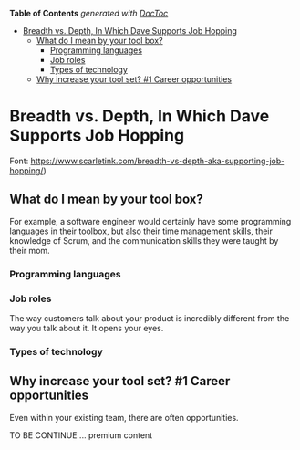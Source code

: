 <!-- START doctoc generated TOC please keep comment here to allow auto update -->
<!-- DON'T EDIT THIS SECTION, INSTEAD RE-RUN doctoc TO UPDATE -->
**Table of Contents**  *generated with [DocToc](https://github.com/thlorenz/doctoc)*

- [Breadth vs. Depth, In Which Dave Supports Job Hopping](#breadth-vs-depth-in-which-dave-supports-job-hopping)
  - [What do I mean by your tool box?](#what-do-i-mean-by-your-tool-box)
    - [Programming languages](#programming-languages)
    - [Job roles](#job-roles)
    - [Types of technology](#types-of-technology)
  - [Why increase your tool set? #1 Career opportunities](#why-increase-your-tool-set-1-career-opportunities)

<!-- END doctoc generated TOC please keep comment here to allow auto update -->

# Breadth vs. Depth, In Which Dave Supports Job Hopping

Font: https://www.scarletink.com/breadth-vs-depth-aka-supporting-job-hopping/)

## What do I mean by your tool box?

 For example, a software engineer would certainly have some programming languages in their toolbox, but also their time management skills, their knowledge of Scrum, and the communication skills they were taught by their mom.

### Programming languages

### Job roles

The way customers talk about your product is incredibly different from the way you talk about it. It opens your eyes.

### Types of technology

## Why increase your tool set? #1 Career opportunities

Even within your existing team, there are often opportunities.

TO BE CONTINUE ... premium content
